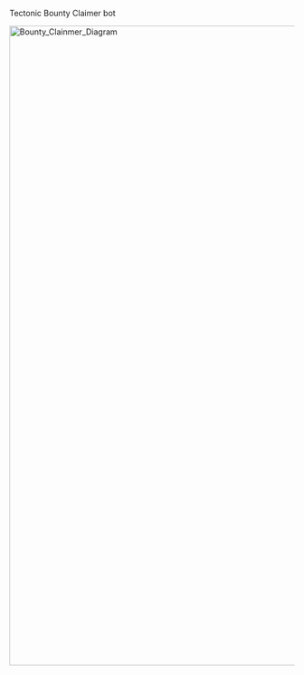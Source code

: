 Tectonic Bounty Claimer bot

<img width="1128" alt="Bounty_Clainmer_Diagram" src="https://user-images.githubusercontent.com/50341461/218290900-0789c508-9c4d-46ef-b2c6-746d7e58f983.png">
